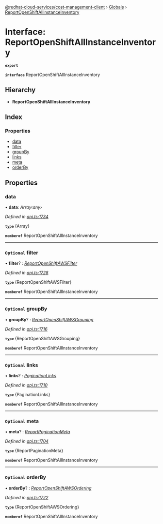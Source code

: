 [@redhat-cloud-services/cost-management-client](../README.md) › [Globals](../globals.md) › [ReportOpenShiftAllInstanceInventory](reportopenshiftallinstanceinventory.md)

# Interface: ReportOpenShiftAllInstanceInventory

**`export`** 

**`interface`** ReportOpenShiftAllInstanceInventory

## Hierarchy

* **ReportOpenShiftAllInstanceInventory**

## Index

### Properties

* [data](reportopenshiftallinstanceinventory.md#data)
* [filter](reportopenshiftallinstanceinventory.md#optional-filter)
* [groupBy](reportopenshiftallinstanceinventory.md#optional-groupby)
* [links](reportopenshiftallinstanceinventory.md#optional-links)
* [meta](reportopenshiftallinstanceinventory.md#optional-meta)
* [orderBy](reportopenshiftallinstanceinventory.md#optional-orderby)

## Properties

###  data

• **data**: *Array‹any›*

*Defined in [api.ts:1734](https://github.com/RedHatInsights/javascript-clients/blob/master/packages/cost-management/api.ts#L1734)*

**`type`** {Array<any>}

**`memberof`** ReportOpenShiftAllInstanceInventory

___

### `Optional` filter

• **filter**? : *[ReportOpenShiftAWSFilter](reportopenshiftawsfilter.md)*

*Defined in [api.ts:1728](https://github.com/RedHatInsights/javascript-clients/blob/master/packages/cost-management/api.ts#L1728)*

**`type`** {ReportOpenShiftAWSFilter}

**`memberof`** ReportOpenShiftAllInstanceInventory

___

### `Optional` groupBy

• **groupBy**? : *[ReportOpenShiftAWSGrouping](reportopenshiftawsgrouping.md)*

*Defined in [api.ts:1716](https://github.com/RedHatInsights/javascript-clients/blob/master/packages/cost-management/api.ts#L1716)*

**`type`** {ReportOpenShiftAWSGrouping}

**`memberof`** ReportOpenShiftAllInstanceInventory

___

### `Optional` links

• **links**? : *[PaginationLinks](paginationlinks.md)*

*Defined in [api.ts:1710](https://github.com/RedHatInsights/javascript-clients/blob/master/packages/cost-management/api.ts#L1710)*

**`type`** {PaginationLinks}

**`memberof`** ReportOpenShiftAllInstanceInventory

___

### `Optional` meta

• **meta**? : *[ReportPaginationMeta](reportpaginationmeta.md)*

*Defined in [api.ts:1704](https://github.com/RedHatInsights/javascript-clients/blob/master/packages/cost-management/api.ts#L1704)*

**`type`** {ReportPaginationMeta}

**`memberof`** ReportOpenShiftAllInstanceInventory

___

### `Optional` orderBy

• **orderBy**? : *[ReportOpenShiftAWSOrdering](../modules/reportopenshiftawsordering.md)*

*Defined in [api.ts:1722](https://github.com/RedHatInsights/javascript-clients/blob/master/packages/cost-management/api.ts#L1722)*

**`type`** {ReportOpenShiftAWSOrdering}

**`memberof`** ReportOpenShiftAllInstanceInventory
